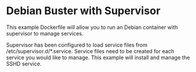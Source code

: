 # Debian Buster with Supervisor

This example Dockerfile will allow you to run an Debian container with supervisor to manage services.

Supervisor has been configured to load service files from /etc/supervisor.d/*.service. Service files need to be created for each service you would like to manage. This example will install and manage the SSHD service.